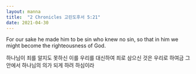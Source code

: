 ```yaml
---
layout: manna
title:  "2 Chronicles 고린도후서 5:21"
date: 2021-04-30
---
```

For our sake he made him to be sin who knew no sin, so that in him we might become the righteousness of God.

하나님이 죄를 알지도 못하신 이를 우리를 대신하여 죄로 삼으신 것은 우리로 하여금 그 안에서 하나님의 의가 되게 하려 하심이라
